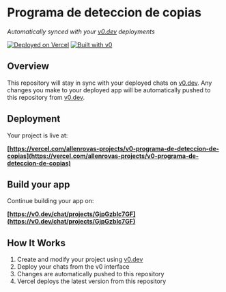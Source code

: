 # Programa de deteccion de copias

*Automatically synced with your [v0.dev](https://v0.dev) deployments*

[![Deployed on Vercel](https://img.shields.io/badge/Deployed%20on-Vercel-black?style=for-the-badge&logo=vercel)](https://vercel.com/allenrovas-projects/v0-programa-de-deteccion-de-copias)
[![Built with v0](https://img.shields.io/badge/Built%20with-v0.dev-black?style=for-the-badge)](https://v0.dev/chat/projects/GjpGzbIc7GF)

## Overview

This repository will stay in sync with your deployed chats on [v0.dev](https://v0.dev).
Any changes you make to your deployed app will be automatically pushed to this repository from [v0.dev](https://v0.dev).

## Deployment

Your project is live at:

**[https://vercel.com/allenrovas-projects/v0-programa-de-deteccion-de-copias](https://vercel.com/allenrovas-projects/v0-programa-de-deteccion-de-copias)**

## Build your app

Continue building your app on:

**[https://v0.dev/chat/projects/GjpGzbIc7GF](https://v0.dev/chat/projects/GjpGzbIc7GF)**

## How It Works

1. Create and modify your project using [v0.dev](https://v0.dev)
2. Deploy your chats from the v0 interface
3. Changes are automatically pushed to this repository
4. Vercel deploys the latest version from this repository
